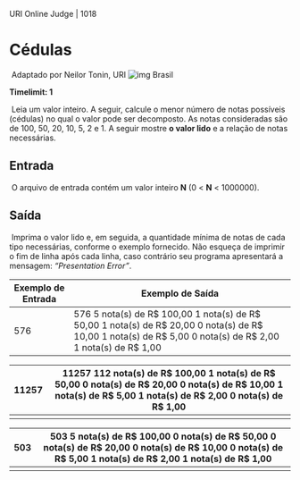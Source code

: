 URI Online Judge | 1018

# Cédulas

​ Adaptado por Neilor Tonin, URI ![img](https://resources.urionlinejudge.com.br/gallery/images/flags/br.gif) Brasil

**Timelimit: 1**

​ Leia um valor inteiro. A seguir, calcule o menor número de notas possíveis (cédulas) no qual o valor pode ser decomposto. As notas consideradas são de 100, 50, 20, 10, 5, 2 e 1. A seguir mostre **o valor lido** e a relação de notas necessárias.

## Entrada

​ O arquivo de entrada contém um valor inteiro **N** (0 < **N** < 1000000).

## Saída

​ Imprima o valor lido e, em seguida, a quantidade mínima de notas de cada tipo necessárias, conforme o exemplo fornecido. Não esqueça de imprimir o fim de linha após cada linha, caso contrário seu programa apresentará a mensagem: _“Presentation Error”_.

| Exemplo de Entrada | Exemplo de Saída                                                                                                                                                                                                                                             |
| ------------------ | ------------------------------------------------------------------------------------------------------------------------------------------------------------------------------------------------------------------------------------------------------------ |
| 576                | 576 5 nota(s) de R$ 100,00                                 1 nota(s) de R$ 50,00 1 nota(s) de R$ 20,00                                 0 nota(s) de R$ 10,00 1 nota(s) de R$ 5,00                                 0 nota(s) de R$ 2,00 1 nota(s) de R\$ 1,00 |

| 11257 | 11257 112 nota(s) de R$ 100,00                                 1 nota(s) de R$ 50,00 0 nota(s) de R$ 20,00                                 0 nota(s) de R$ 10,00 1 nota(s) de R$ 5,00                                 1 nota(s) de R$ 2,00 0 nota(s) de R\$ 1,00 |
| ----- | ---------------------------------------------------------------------------------------------------------------------------------------------------------------------------------------------------------------------------------------------------------------- |
|       |                                                                                                                                                                                                                                                                  |

| 503 | 503 5 nota(s) de R$ 100,00                                 0 nota(s) de R$ 50,00 0 nota(s) de R$ 20,00                                 0 nota(s) de R$ 10,00 0 nota(s) de R$ 5,00                                 1 nota(s) de R$ 2,00 1 nota(s) de R\$ 1,00 |
| --- | ------------------------------------------------------------------------------------------------------------------------------------------------------------------------------------------------------------------------------------------------------------ |
|     |                                                                                                                                                                                                                                                              |
